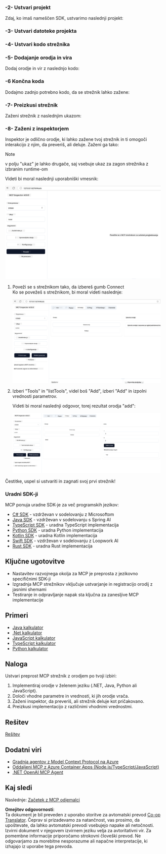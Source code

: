 <!--
CO_OP_TRANSLATOR_METADATA:
{
  "original_hash": "d90651bcd1df019768921d531653638a",
  "translation_date": "2025-06-13T01:24:19+00:00",
  "source_file": "03-GettingStarted/01-first-server/README.md",
  "language_code": "sl"
}
-->
### -2- Ustvari projekt

Zdaj, ko imaš nameščen SDK, ustvarimo naslednji projekt:

### -3- Ustvari datoteke projekta

### -4- Ustvari kodo strežnika

### -5- Dodajanje orodja in vira

Dodaj orodje in vir z naslednjo kodo:

### -6 Končna koda

Dodajmo zadnjo potrebno kodo, da se strežnik lahko zažene:

### -7- Preizkusi strežnik

Zaženi strežnik z naslednjim ukazom:

### -8- Zaženi z inspektorjem

Inspektor je odlično orodje, ki lahko zažene tvoj strežnik in ti omogoči interakcijo z njim, da preveriš, ali deluje. Zaženi ga tako:

> [!NOTE]
> v polju "ukaz" je lahko drugače, saj vsebuje ukaz za zagon strežnika z izbranim runtime-om

Videti bi moral naslednji uporabniški vmesnik:

![Poveži](../../../../translated_images/connect.141db0b2bd05f096fb1dd91273771fd8b2469d6507656c3b0c9df4b3c5473929.sl.png)

1. Poveži se s strežnikom tako, da izbereš gumb Connect  
   Ko se povežeš s strežnikom, bi moral videti naslednje:

   ![Povezan](../../../../translated_images/connected.73d1e042c24075d386cacdd4ee7cd748c16364c277d814e646ff2f7b5eefde85.sl.png)

2. Izberi "Tools" in "listTools", videl boš "Add", izberi "Add" in izpolni vrednosti parametrov.

   Videti bi moral naslednji odgovor, torej rezultat orodja "add":

   ![Rezultat zagona add](../../../../translated_images/ran-tool.a5a6ee878c1369ec1e379b81053395252a441799dbf23416c36ddf288faf8249.sl.png)

Čestitke, uspel si ustvariti in zagnati svoj prvi strežnik!

### Uradni SDK-ji

MCP ponuja uradne SDK-je za več programskih jezikov:
- [C# SDK](https://github.com/modelcontextprotocol/csharp-sdk) - vzdrževan v sodelovanju z Microsoftom
- [Java SDK](https://github.com/modelcontextprotocol/java-sdk) - vzdrževan v sodelovanju s Spring AI
- [TypeScript SDK](https://github.com/modelcontextprotocol/typescript-sdk) - uradna TypeScript implementacija
- [Python SDK](https://github.com/modelcontextprotocol/python-sdk) - uradna Python implementacija
- [Kotlin SDK](https://github.com/modelcontextprotocol/kotlin-sdk) - uradna Kotlin implementacija
- [Swift SDK](https://github.com/modelcontextprotocol/swift-sdk) - vzdrževan v sodelovanju z Loopwork AI
- [Rust SDK](https://github.com/modelcontextprotocol/rust-sdk) - uradna Rust implementacija

## Ključne ugotovitve

- Nastavitev razvojnega okolja za MCP je preprosta z jezikovno specifičnimi SDK-ji
- Izgradnja MCP strežnikov vključuje ustvarjanje in registracijo orodij z jasnimi shemami
- Testiranje in odpravljanje napak sta ključna za zanesljive MCP implementacije

## Primeri

- [Java kalkulator](../samples/java/calculator/README.md)
- [.Net kalkulator](../../../../03-GettingStarted/samples/csharp)
- [JavaScript kalkulator](../samples/javascript/README.md)
- [TypeScript kalkulator](../samples/typescript/README.md)
- [Python kalkulator](../../../../03-GettingStarted/samples/python)

## Naloga

Ustvari preprost MCP strežnik z orodjem po tvoji izbiri:
1. Implementiraj orodje v želenem jeziku (.NET, Java, Python ali JavaScript).
2. Določi vhodne parametre in vrednosti, ki jih orodje vrača.
3. Zaženi inspektor, da preveriš, ali strežnik deluje kot pričakovano.
4. Preizkusi implementacijo z različnimi vhodnimi vrednostmi.

## Rešitev

[Rešitev](./solution/README.md)

## Dodatni viri

- [Gradnja agentov z Model Context Protocol na Azure](https://learn.microsoft.com/azure/developer/ai/intro-agents-mcp)
- [Oddaljeni MCP z Azure Container Apps (Node.js/TypeScript/JavaScript)](https://learn.microsoft.com/samples/azure-samples/mcp-container-ts/mcp-container-ts/)
- [.NET OpenAI MCP Agent](https://learn.microsoft.com/samples/azure-samples/openai-mcp-agent-dotnet/openai-mcp-agent-dotnet/)

## Kaj sledi

Naslednje: [Začetek z MCP odjemalci](/03-GettingStarted/02-client/README.md)

**Omejitev odgovornosti**:  
Ta dokument je bil preveden z uporabo storitve za avtomatski prevod [Co-op Translator](https://github.com/Azure/co-op-translator). Čeprav si prizadevamo za natančnost, vas prosimo, da upoštevate, da lahko avtomatski prevodi vsebujejo napake ali netočnosti. Izvirni dokument v njegovem izvirnem jeziku velja za avtoritativni vir. Za pomembne informacije priporočamo strokovni človeški prevod. Ne odgovarjamo za morebitne nesporazume ali napačne interpretacije, ki izhajajo iz uporabe tega prevoda.